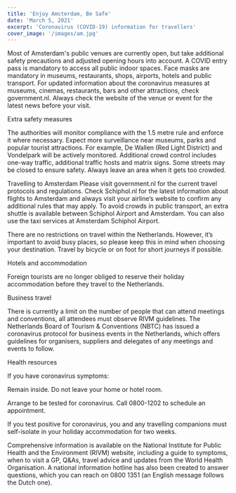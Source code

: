 ```yaml
---
title: 'Enjoy Amsterdam, Be Safe'
date: 'March 5, 2021'
excerpt: 'Coronavirus (COVID-19) information for travellers'
cover_image: '/images/am.jpg'
---
```


Most of Amsterdam's public venues are currently open, but take additional safety precautions and adjusted opening hours into account. A COVID entry pass is mandatory to access all public indoor spaces. Face masks are mandatory in museums, restaurants, shops, airports, hotels and public transport. For updated information about the coronavirus measures at museums, cinemas, restaurants, bars and other attractions, check government.nl. Always check the website of the venue or event for the latest news before your visit. 

Extra safety measures

The authorities will monitor compliance with the 1.5 metre rule and enforce it where necessary. Expect more surveillance near museums, parks and popular tourist attractions. For example, De Wallen (Red Light District) and Vondelpark will be actively monitored. Additional crowd control includes one-way traffic, additional traffic hosts and matrix signs. Some streets may be closed to ensure safety. Always leave an area when it gets too crowded.

Travelling to Amsterdam
Please visit government.nl for the current travel protocols and regulations. Check Schiphol.nl for the latest information about flights to Amsterdam and always visit your airline’s website to confirm any additional rules that may apply. To avoid crowds in public transport, an extra shuttle is available between Schiphol Airport and Amsterdam. You can also use the taxi services at Amsterdam Schiphol Airport. 

There are no restrictions on travel within the Netherlands. However, it’s important to avoid busy places, so please keep this in mind when choosing your destination. Travel by bicycle or on foot for short journeys if possible.

Hotels and accommodation

Foreign tourists are no longer obliged to reserve their holiday accommodation before they travel to the Netherlands.

Business travel

There is currently a limit on the number of people that can attend meetings and conventions, all attendees must observe RIVM guidelines. The Netherlands Board of Tourism & Conventions (NBTC) has issued a coronavirus protocol for business events in the Netherlands, which offers guidelines for organisers, suppliers and delegates of any meetings and events to follow. 

Health resources

If you have coronavirus symptoms:

Remain inside. Do not leave your home or hotel room. 

Arrange to be tested for coronavirus. Call 0800-1202 to schedule an appointment. 

If you test positive for coronavirus, you and any travelling companions must self-isolate in your holiday accommodation for two weeks.

Comprehensive information is available on the National Institute for Public Health and the Environment (RIVM) website, including a guide to symptoms, when to visit a GP, Q&As, travel advice and updates from the World Health Organisation. A national information hotline has also been created to answer questions, which you can reach on 0800 1351 (an English message follows the Dutch one).